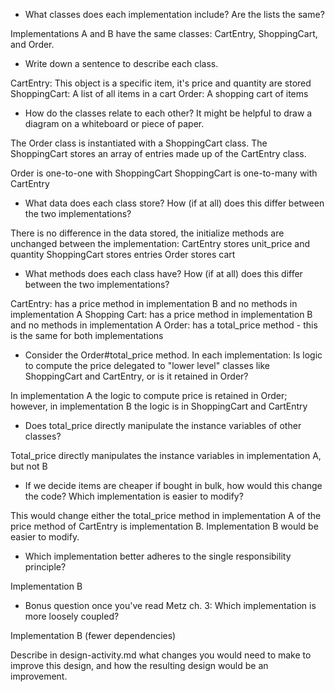 - What classes does each implementation include? Are the lists the same?

Implementations A and B have the same classes: CartEntry, ShoppingCart, and Order.

- Write down a sentence to describe each class.

CartEntry: This object is a specific item, it's price and quantity are stored
ShoppingCart: A list of all items in a cart
Order: A shopping cart of items

- How do the classes relate to each other? It might be helpful to draw a diagram on a whiteboard or piece of paper.

The Order class is instantiated with a ShoppingCart class.  The ShoppingCart stores an array of entries made up of the CartEntry class.

Order is one-to-one with ShoppingCart
ShoppingCart is one-to-many with CartEntry

- What data does each class store? How (if at all) does this differ between the two implementations?

There is no difference in the data stored, the initialize methods are unchanged between the implementation:
CartEntry stores unit_price and quantity
ShoppingCart stores entries
Order stores cart

- What methods does each class have? How (if at all) does this differ between the two implementations?

CartEntry: has a price method in implementation B and no methods in implementation A
Shopping Cart: has a price method in implementation B and no methods in implementation A
Order: has a total_price method - this is the same for both implementations

- Consider the Order#total_price method. In each implementation:
Is logic to compute the price delegated to "lower level" classes like ShoppingCart and CartEntry, or is it retained in Order?

In implementation A the logic to compute price is retained in Order; however, in implementation B the logic is in ShoppingCart and CartEntry

- Does total_price directly manipulate the instance variables of other classes?

Total_price directly manipulates the instance variables in implementation A, but not B

- If we decide items are cheaper if bought in bulk, how would this change the code? Which implementation is easier to modify?

This would change either the total_price method in implementation A of the price method of CartEntry is implementation B.  Implementation B would be easier to modify.

- Which implementation better adheres to the single responsibility principle?

Implementation B

- Bonus question once you've read Metz ch. 3: Which implementation is more loosely coupled?

Implementation B (fewer dependencies)

Describe in design-activity.md what changes you would need to make to improve this design, and how the resulting design would be an improvement.

